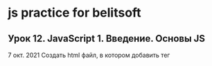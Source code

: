 # js practice for belitsoft
## Урок 12. JavaScript 1. Введение. Основы JS
7 окт. 2021
Создать html файл, в котором добавить тег <script>
В файле JS (путь к которому вы укажете в теге <script>), выполнить следующие задания и написать код : 
1) Вывести в алерт "Привет, это работа (Ваша Фамилия и Имя)"
2) Объявите переменные для : Названия нашей планеты, Своего возраста; задав им корректные имена, и выведите их в алерт
3) Объявить переменные своего имени, фамилии, возраста и вывести в алерт запись "Привет, меня зовут ИМЯ ФАМИЛИЯ, мне ВОЗРАСТ лет"
4) С помощью промпт узнайте имя проверяющего вашу работу, а потом выведите надпись "Мою работу проверяет ИМЯ"
5) Написать ответы на следующие вопросы (прямо в коде) и закомментировать их : 
   5.1) Чему будут равны переменные (a, b, c и d) в примере ниже?
let a = 1, b = 1;
let c = ++a; 
let d = b++;
   5.2) Чему будут равны переменные (a, b, x, у) после исполнения кода в примере ниже?
let a = 3;
let b = 2;
let x = 1 + (a += 2);
let у = 1 + (b *= 2);

## Урок 13. JavaScript 2. Основы JS
11 окт. 2021 г
В файле JS выполнить следующие задания: 
1) Будем выводить чемпионов Англии по футболу, в зависимости от года (с 2011 по 2021) 
Через prompt получить год, в который хотим узнать чемпиона. При выводе добавить несколько условий: 
   
   1.1 Если год меньше 2011 - вывести надпись "Статистика еще не велась"
   
   1.2 Если год 2022 - "Сезон еще идет"
   
   1.3 Если год больше 2022 - "Все лучшее впереди!"
   
   1.4 Если год был введен корректно - работаем с командами. 
   
      1.4.1 Для годов 2015, 2017 вывести надпись - "Победитель ФК Челси"
   
      для 2012, 2014, 2018, 2019, 2021 - "Победитель ФК Манчестер Сити"
   
      для 2011, 2013 -  "Победитель ФК Манчестер Юнайтед"
   
      для 2020 - "Победитель ФК Ливерпуль"
   
      для 2016 - "Победитель ФК Лестер Сити"
   
Можно использовать конструкцию if..else, можно и условный оператор "?" + || (&&)

2) При помощи цикла for выведите нечётные числа от 7 до 15
        Как только дойдет до числа 12 - прервать цикл и вывести "12. Цикл прерван"

3) Перепишите на while  
for (let j = 0; j < 5; j++) { 
  alert( `number ${j}!` ); 
}
## Урок 14. JavaScript 3. Основы JS (функции)
15 окт. 2021 г.
1)   Завершите функцию howManyDays. Функция принимает 1 параметр --- месяц (означает месяц года). В разных месяцах разные дни (таблица 1). Функция возвращает число, указывающее, сколько дней в этом месяце. (здесь default можно не писать)

Таблица 1
                      
               month ---------------------------- days
                      
               1,3,5,7,8,10,12 ------------------- 31
                      
               4,6,9,11 -------------------------- 30
                      
               2 --------------------------------- 28

function howManyDays(month) {
  let days;
  switch (){
  }
  return days;
}

2) Напишите функцию max(a, b), которая возвращает большее из чисел a и b. (через тернарный оператор)

3) Напишите функцию pow(x, n), которая возвращает x в степени n. Иначе говоря, умножает x на себя n раз и возвращает результат. ( n > 0 )

4) Создать функцию, которая получает 2 числа, считает их произведение, и проверяет четное число или нечетное и выводит текст в consol.log
calcMultiplication(numOne, numTwo, addNum, evenNum)
addNum, evenNum - функции колбэки )
## Урок 15. JavaScript 4. Объект: основы. Objects
18 окт. 2021 г.
1) Создайте функцию, которая рассчитает длину поезда
let train = {
     isLocomotive : true,
     locomotiveLength  : 25,
     locomotiveColor  : black, 
     isFreightCar  : false,
     freightСarLength  : 30,
     isCoachCar  : true,
     totalCoachCars : 9,
     coachLength  : 20,
 };
Длина поезда складывается из имеющихся вагонов и их количества )

2) Создайте объект своей любимой машины, у которой будут свойства 
(Марка, цвет, кол-во дверей, лошадиные силы, объем двигателя, механика\автомат) 
и клонируете этот объект в другой объект с помощью двух способов, которые мы разбирали )

3) В объекте книга вывести в консоль ключи, если значение имеет булевский тип данных
let book = {
     numberOfPages : 545,
     cover  : true,
     isTheAuthorAlive  : false, 
     isBestseller  : true,
     booksEditions  : 20000000,
 };
## Урок 16. JavaScript 5. Объекты
21 окт. 2021 г.
1) function animal(obj){
  return ?
} 

Напишите код, который возвращает строку..

"This 
black cat has 4 legs"
..из объекта 
{name:"cat", legs:4, color:"black"}

2) Создайте функцию-конструктор Calculator, который создаёт объекты с тремя методами:
read() запрашивает два значения при помощи prompt и сохраняет их значение в свойствах объекта.
sum() возвращает сумму введённых свойств.
mul() возвращает произведение введённых свойств.
## Урок 17. JavaScript 6. Строки. Массивы. Методы работы со строками, массивами
25 окт. 2021 г
1) Напишите функцию funcName( loremString ) , которая будет возвращать "true" если строка "loremString" содержит подстроки "lorem", "ipsum" и "amet"
*строку loremString я буду вводить вручную при вызове функции
** Учтите случайное нажатие на CapsLock и случайный пробел в начале ;)

2) Напишите функцию funcName(str), возвращающую строку str с заглавным первым символом.

3) Напишите функцию funcName(str, maxLength), которая будет проверять длину строки, и если длина превышает максимальное значение длины, сокращать до этого значения + "..."

4) let myLifeMotto = ["Я", "ничего", "не", "понимаю", "в", "JavaScript"]; 
Задание - сделать так, чтобы девиз стал правдивым

5) let harryPotterTeam = ["Albus", "Hermione", "Ronald", "Draco", "Neville"] 
Перебрать массив. Имена, содержащие подстроку "а", добавить в новый массив "teamA"; подстроку "H" в новый массив "teamH"

6) let arr = [6, 3, "ten", 12, true, "4"]
Получите и выведите в консоль сумму и произведение всех числовых значений данного массива

7) let numArr = [1, 3, 5, 7, 9]
Получить новый массив с квадратами этих чисел
## Урок 18. JavaScript 7. Методы работы с массивами
28 окт. 2021 г.
1) Даны два массива: [1, 2, 3, 4, 5] и ['Text', 'Audio', 'Video']. Объедините два массива в один
В полученном массиве измените порядок на обратный

2) let dumbledoresArmy  = [
   {age: 15, name: "Harry", wasThere: true},
   {age: 16, name: "Draco", wasThere: false},
   {age: 15, name: "Ronald", wasThere: true},
   {age: 17, name: "Luna", wasThere: true},
   {age: 16, name: "Crabbe", wasThere: false},
   {age: 16, name: "Hermione", wasThere: true},
   {age: 15, name: "Neville", wasThere: true},
 ];
   
      2.1 Получите средний возраст всех участников(!) отряда 
   
      2.2 Преобразовать только в массив имен

3) let arr = [14, 15, 1, -10, -8, 0, 12, -11];
   
      3.1 Скопировать в переменную arrCopy и отсортировать массив в порядке возрастания
   
      3.2 Отсортировать массив так, чтобы остались только отрицательные числа. Затем расположить их в порядке убывания 
   
      3.3 Возвести в квадрат каждый элемент массива, затем расположить по возрастанию, а потом вывести все строкой 

4) let numbers = [44, 35, 76, 2, 65, 71, 3, 55, 76];
   
      4.1 Вывести значения всех элементов массива и их индексы:
Индекс 0 - число 44
   
      4.2 Вывести на экран максимальное число массива
   
      4.3 Определить индекс максимального числа массива (или индексы, если число встречается более одного раза)

5) let students = [ 
{name: 'John', id: 123, marks : 9 }, 
{name: 'Kate', id: 101, marks : 5 }, 
{name: 'Olya', id: 200, marks : 7 }, 
{name: 'Dan', id: 115, marks : 10 }
]
   
      5.1 Выведите масииив имен в верхнем регистре
   
      5.1 Создайте массив, куда будут добавлены только оценки стедентов, а затем посчитайте их средний балл 

6) let arr = [1, 2, 3, 0, 12, 1, 3]
определить сколько первых элементов нужно сложить, чтобы сумма была больше 10